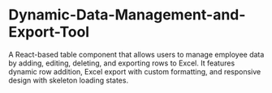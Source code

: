 # Dynamic-Data-Management-and-Export-Tool
A React-based table component that allows users to manage employee data by adding, editing, deleting, and exporting rows to Excel. It features dynamic row addition, Excel export with custom formatting, and responsive design with skeleton loading states.
